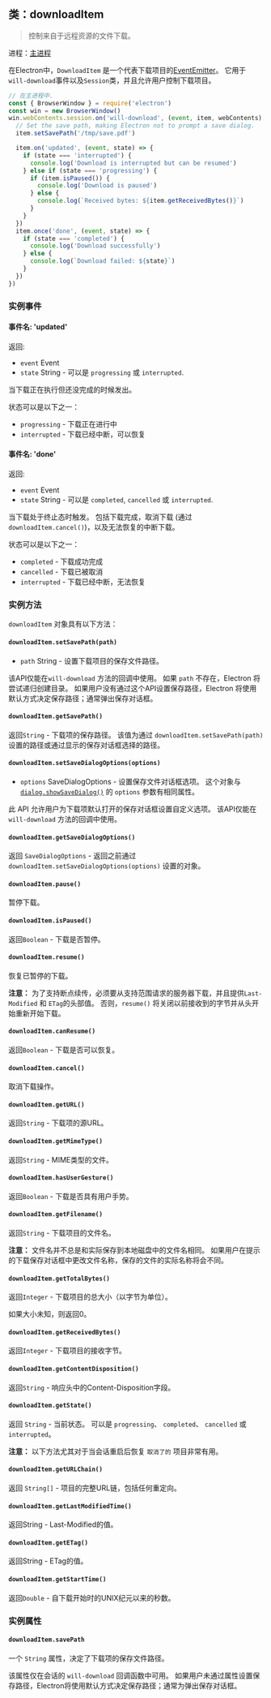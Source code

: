 ## 类：downloadItem

> 控制来自于远程资源的文件下载。

进程：[主进程](../glossary.md#main-process)

在Electron中，`DownloadItem` 是一个代表下载项目的[EventEmitter][event-emitter]。 它用于`will-download`事件以及`Session`类，并且允许用户控制下载项目。

```javascript
// 在主进程中.
const { BrowserWindow } = require('electron')
const win = new BrowserWindow()
win.webContents.session.on('will-download', (event, item, webContents) => {
  // Set the save path, making Electron not to prompt a save dialog.
  item.setSavePath('/tmp/save.pdf')

  item.on('updated', (event, state) => {
    if (state === 'interrupted') {
      console.log('Download is interrupted but can be resumed')
    } else if (state === 'progressing') {
      if (item.isPaused()) {
        console.log('Download is paused')
      } else {
        console.log(`Received bytes: ${item.getReceivedBytes()}`)
      }
    }
  })
  item.once('done', (event, state) => {
    if (state === 'completed') {
      console.log('Download successfully')
    } else {
      console.log(`Download failed: ${state}`)
    }
  })
})
```

### 实例事件

#### 事件名: 'updated'

返回:

* `event` Event
* `state` String - 可以是 `progressing` 或 `interrupted`.

当下载正在执行但还没完成的时候发出。

状态可以是以下之一：

* `progressing` - 下载正在进行中
* `interrupted` - 下载已经中断，可以恢复

#### 事件名: 'done'

返回:

* `event` Event
* `state` String - 可以是 `completed`, `cancelled` 或 `interrupted`.

当下载处于终止态时触发。 包括下载完成，取消下载 (通过 `downloadItem.cancel()`)，以及无法恢复的中断下载。

状态可以是以下之一：

* `completed` - 下载成功完成
* `cancelled` - 下载已被取消
* `interrupted` - 下载已经中断，无法恢复

### 实例方法

`downloadItem` 对象具有以下方法：

#### `downloadItem.setSavePath(path)`

* `path` String - 设置下载项目的保存文件路径。

该API仅能在`will-download` 方法的回调中使用。 如果 `path` 不存在，Electron 将尝试递归创建目录。 如果用户没有通过这个API设置保存路径，Electron 将使用默认方式决定保存路径；通常弹出保存对话框。

#### `downloadItem.getSavePath()`

返回`String` - 下载项的保存路径。 该值为通过 `downloadItem.setSavePath(path)` 设置的路径或通过显示的保存对话框选择的路径。

#### `downloadItem.setSaveDialogOptions(options)`

* `options` SaveDialogOptions - 设置保存文件对话框选项。 这个对象与 [`dialog.showSaveDialog()`](dialog.md) 的 `options` 参数有相同属性。

此 API 允许用户为下载项默认打开的保存对话框设置自定义选项。 该API仅能在`will-download` 方法的回调中使用。

#### `downloadItem.getSaveDialogOptions()`

返回 `SaveDialogOptions` - 返回之前通过 `downloadItem.setSaveDialogOptions(options)` 设置的对象。

#### `downloadItem.pause()`

暂停下载。

#### `downloadItem.isPaused()`

返回`Boolean` - 下载是否暂停。

#### `downloadItem.resume()`

恢复已暂停的下载。

**注意：** 为了支持断点续传，必须要从支持范围请求的服务器下载，并且提供`Last-Modified` 和 `ETag`的头部值。 否则，`resume()` 将关闭以前接收到的字节并从头开始重新开始下载。

#### `downloadItem.canResume()`

返回`Boolean` - 下载是否可以恢复。

#### `downloadItem.cancel()`

取消下载操作。

#### `downloadItem.getURL()`

返回`String` - 下载项的源URL。

#### `downloadItem.getMimeType()`

返回`String` - MIME类型的文件。

#### `downloadItem.hasUserGesture()`

返回`Boolean`  - 下载是否具有用户手势。

#### `downloadItem.getFilename()`

返回`String` - 下载项目的文件名。

**注意：** 文件名并不总是和实际保存到本地磁盘中的文件名相同。 如果用户在提示的下载保存对话框中更改文件名称，保存的文件的实际名称将会不同。

#### `downloadItem.getTotalBytes()`

返回`Integer`  - 下载项目的总大小（以字节为单位）。

如果大小未知，则返回0。

#### `downloadItem.getReceivedBytes()`

返回`Integer` - 下载项目的接收字节。

#### `downloadItem.getContentDisposition()`

返回`String`  - 响应头中的Content-Disposition字段。

#### `downloadItem.getState()`

返回 `String` - 当前状态。 可以是 `progressing`、 `completed`、 `cancelled` 或 `interrupted`。

**注意：** 以下方法尤其对于当会话重启后恢复 `取消了的` 项目非常有用。

#### `downloadItem.getURLChain()`

返回 `String[]` - 项目的完整URL链，包括任何重定向。

#### `downloadItem.getLastModifiedTime()`

返回String - Last-Modified的值。

#### `downloadItem.getETag()`

返回String - ETag的值。

#### `downloadItem.getStartTime()`

返回`Double`  - 自下载开始时的UNIX纪元以来的秒数。

### 实例属性

#### `downloadItem.savePath`

一个 `String` 属性，决定了下载项的保存文件路径。

该属性仅在会话的 `will-download` 回调函数中可用。 如果用户未通过属性设置保存路径，Electron将使用默认方式决定保存路径；通常为弹出保存对话框。

[event-emitter]: https://nodejs.org/api/events.html#events_class_eventemitter
